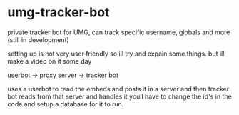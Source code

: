# umg-tracker-bot
private tracker bot for UMG, can track specific username, globals and more (still in development)

setting up is not very user friendly so ill try and expain some things.
but ill make a video on it some day

userbot -> proxy server -> tracker bot

uses a userbot to read the embeds and posts it in a server and then tracker bot reads from that server and handles it
youll have to change the id's in the code and setup a database for it to run.
